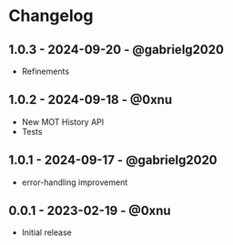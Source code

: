 # Changelog

## 1.0.3 - 2024-09-20 - @gabrielg2020
* Refinements

## 1.0.2 - 2024-09-18 - @0xnu
* New MOT History API
* Tests

## 1.0.1 - 2024-09-17 - @gabrielg2020
* error-handling improvement

## 0.0.1 - 2023-02-19 - @0xnu
* Initial release
